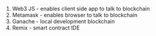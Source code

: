 1. Web3 JS - enables client side app to talk to blockchain
2. Metamask - enables browser to talk to blockchain
3. Ganache - local development blockchain
4. Remix - smart contract IDE
